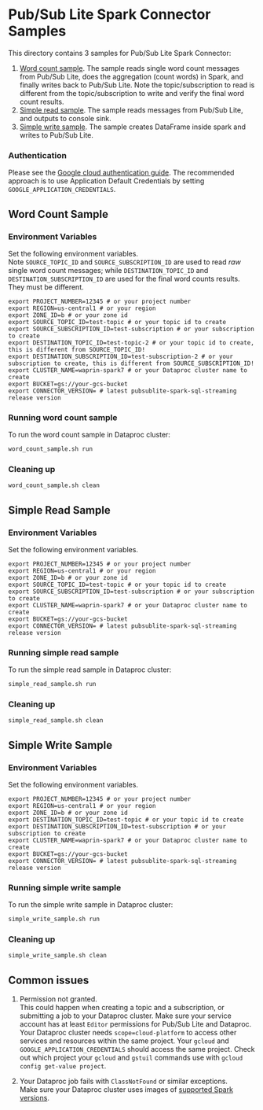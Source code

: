 # Pub/Sub Lite Spark Connector Samples

This directory contains 3 samples for Pub/Sub Lite Spark Connector:
1. [Word count sample](#word-count-sample). The sample reads single word count messages from Pub/Sub Lite,
   does the aggregation (count words) in Spark, and finally writes back to Pub/Sub Lite. 
   Note the topic/subscription to read is different from the topic/subscription to write 
   and verify the final word count results.
2. [Simple read sample](#simple-read-sample). The sample reads messages from Pub/Sub Lite, and outputs to console sink.
3. [Simple write sample](#simple-write-sample). The sample creates DataFrame inside spark and writes to Pub/Sub Lite.

### Authentication

Please see the [Google cloud authentication guide](https://cloud.google.com/docs/authentication/). 
The recommended approach is to use Application Default Credentials by setting `GOOGLE_APPLICATION_CREDENTIALS`.

## Word Count Sample

### Environment Variables
Set the following environment variables. <br>
Note `SOURCE_TOPIC_ID` and `SOURCE_SUBSCRIPTION_ID` are used to read _raw_ single word count messages; 
while `DESTINATION_TOPIC_ID` and `DESTINATION_SUBSCRIPTION_ID` are used for the final word counts results. They must 
be different.
```
export PROJECT_NUMBER=12345 # or your project number
export REGION=us-central1 # or your region
export ZONE_ID=b # or your zone id
export SOURCE_TOPIC_ID=test-topic # or your topic id to create
export SOURCE_SUBSCRIPTION_ID=test-subscription # or your subscription to create
export DESTINATION_TOPIC_ID=test-topic-2 # or your topic id to create, this is different from SOURCE_TOPIC_ID!
export DESTINATION_SUBSCRIPTION_ID=test-subscription-2 # or your subscription to create, this is different from SOURCE_SUBSCRIPTION_ID!
export CLUSTER_NAME=waprin-spark7 # or your Dataproc cluster name to create
export BUCKET=gs://your-gcs-bucket
export CONNECTOR_VERSION= # latest pubsublite-spark-sql-streaming release version
```

### Running word count sample

To run the word count sample in Dataproc cluster:
```sh
word_count_sample.sh run
```

### Cleaning up
```sh
word_count_sample.sh clean
```

## Simple Read Sample

### Environment Variables
Set the following environment variables. <br>
```
export PROJECT_NUMBER=12345 # or your project number
export REGION=us-central1 # or your region
export ZONE_ID=b # or your zone id
export SOURCE_TOPIC_ID=test-topic # or your topic id to create
export SOURCE_SUBSCRIPTION_ID=test-subscription # or your subscription to create
export CLUSTER_NAME=waprin-spark7 # or your Dataproc cluster name to create
export BUCKET=gs://your-gcs-bucket
export CONNECTOR_VERSION= # latest pubsublite-spark-sql-streaming release version
```

### Running simple read sample

To run the simple read sample in Dataproc cluster:
```sh
simple_read_sample.sh run
```

### Cleaning up
```sh
simple_read_sample.sh clean
```

## Simple Write Sample

### Environment Variables
Set the following environment variables. <br>
```
export PROJECT_NUMBER=12345 # or your project number
export REGION=us-central1 # or your region
export ZONE_ID=b # or your zone id
export DESTINATION_TOPIC_ID=test-topic # or your topic id to create
export DESTINATION_SUBSCRIPTION_ID=test-subscription # or your subscription to create
export CLUSTER_NAME=waprin-spark7 # or your Dataproc cluster name to create
export BUCKET=gs://your-gcs-bucket
export CONNECTOR_VERSION= # latest pubsublite-spark-sql-streaming release version
```

### Running simple write sample

To run the simple write sample in Dataproc cluster:
```sh
simple_write_sample.sh run
```

### Cleaning up
```sh
simple_write_sample.sh clean
```

## Common issues
1. Permission not granted. <br>
   This could happen when creating a topic and a subscription, or submitting a job to your Dataproc cluster.
   Make sure your service account has at least `Editor` permissions for Pub/Sub Lite and Dataproc.
   Your Dataproc cluster needs `scope=cloud-platform` to access other services and resources within the same project.
   Your `gcloud` and `GOOGLE_APPLICATION_CREDENTIALS` should access the same project. Check out which project your `gcloud` and `gstuil` commands use with `gcloud config get-value project`.

2. Your Dataproc job fails with `ClassNotFound` or similar exceptions. <br>
   Make sure your Dataproc cluster uses images of [supported Spark versions](https://github.com/googleapis/java-pubsublite-spark#compatibility). 
